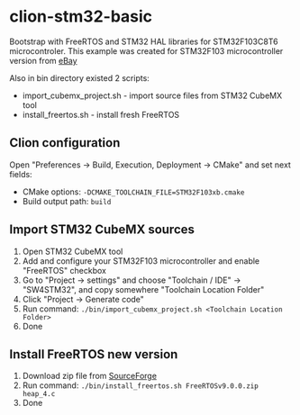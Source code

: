 # clion-stm32-basic
Bootstrap with FreeRTOS and STM32 HAL libraries for STM32F103C8T6 microcontroler.
This example was created for STM32F103 microcontroller version from [eBay](http://www.ebay.com/itm/STM32F103C8T6-ARM-STM32-Minimum-System-Development-Board-Module-For-Arduino-/311156408508?hash=item48725e00bc:g:ngMAAOSwygJXhGtV)

Also in bin directory existed 2 scripts:

 - import_cubemx_project.sh - import source files from STM32 CubeMX tool
 - install_freertos.sh - install fresh FreeRTOS
 
## Clion configuration
Open "Preferences -> Build, Execution, Deployment -> CMake" and set next fields:

 - CMake options: `-DCMAKE_TOOLCHAIN_FILE=STM32F103xb.cmake`
 - Build output path: `build`
 
## Import STM32 CubeMX sources
 1. Open STM32 CubeMX tool
 2. Add and configure your STM32F103 microcontroller and enable "FreeRTOS" checkbox
 3. Go to "Project -> settings" and choose "Toolchain / IDE" -> "SW4STM32", and copy somewhere "Toolchain Location Folder"
 4. Click "Project -> Generate code"
 5. Run command: `./bin/import_cubemx_project.sh <Toolchain Location Folder>`
 6. Done

## Install FreeRTOS new version
 1. Download zip file from [SourceForge](https://sourceforge.net/projects/freertos/files/FreeRTOS/)
 2. Run command: `./bin/install_freertos.sh FreeRTOSv9.0.0.zip heap_4.c`
 3. Done
